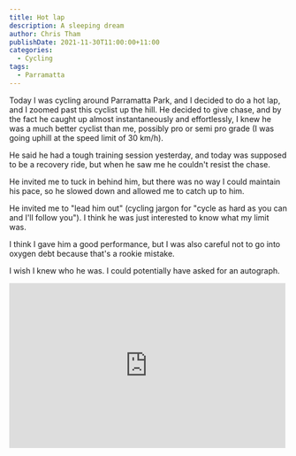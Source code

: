 ```yaml
---
title: Hot lap
description: A sleeping dream
author: Chris Tham
publishDate: 2021-11-30T11:00:00+11:00
categories:
  - Cycling
tags:
  - Parramatta
---
```

Today I was cycling around Parramatta Park, and I decided to do a hot lap, and I zoomed past this cyclist up the hill. He decided to give chase, and by the fact he caught up almost instantaneously and effortlessly, I knew he was a much better cyclist than me, possibly pro or semi pro grade (I was going uphill at the speed limit of 30 km/h).

He said he had a tough training session yesterday, and today was supposed to be a recovery ride, but when he saw me he couldn't resist the chase.

He invited me to tuck in behind him, but there was no way I could maintain his pace, so he slowed down and allowed me to catch up to him.

He invited me to "lead him out" (cycling jargon for "cycle as hard as you can and I'll follow you"). I think he was just interested to know what my limit was.

I think I gave him a good performance, but I was also careful not to go into oxygen debt because that's a rookie mistake.

I wish I knew who he was. I could potentially have asked for an autograph.

<iframe src="https://www.facebook.com/plugins/post.php?href=https%3A%2F%2Fwww.facebook.com%2Fchris1.tham%2Fposts%2Fpfbid0SQ4fgZPS6swMVJxrqY92jQ57JpsS33doqC87FxPesSFdDYxKswkkjnRcpLYz22sVl&show_text=true&width=500" width="500" height="298" style="border:none;overflow:hidden" scrolling="no" frameborder="0" allowfullscreen="true" allow="autoplay; clipboard-write; encrypted-media; picture-in-picture; web-share"></iframe>
